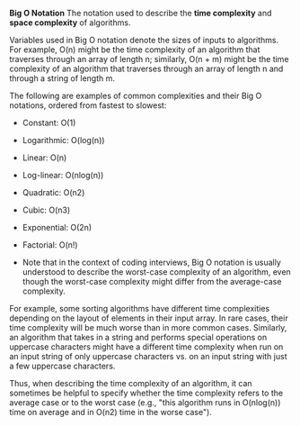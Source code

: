 **Big O Notation**
The notation used to describe the **time complexity** and **space complexity** of algorithms.

Variables used in Big O notation denote the sizes of inputs to algorithms. For example, O(n) might be the time complexity of an algorithm that traverses through an array of length n; similarly, O(n + m) might be the time complexity of an algorithm that traverses through an array of length n and through a string of length m.

The following are examples of common complexities and their Big O notations, ordered from fastest to slowest:

- Constant: O(1)
- Logarithmic: O(log(n))
- Linear: O(n)
- Log-linear: O(nlog(n))
- Quadratic: O(n2)
- Cubic: O(n3)
- Exponential: O(2n)
- Factorial: O(n!)


- Note that in the context of coding interviews, Big O notation is usually understood to describe the worst-case complexity of an algorithm, even though the worst-case complexity might differ from the average-case complexity.

For example, some sorting algorithms have different time complexities depending on the layout of elements in their input array. In rare cases, their time complexity will be much worse than in more common cases. Similarly, an algorithm that takes in a string and performs special operations on uppercase characters might have a different time complexity when run on an input string of only uppercase characters vs. on an input string with just a few uppercase characters.

Thus, when describing the time complexity of an algorithm, it can sometimes be helpful to specify whether the time complexity refers to the average case or to the worst case (e.g., "this algorithm runs in O(nlog(n)) time on average and in O(n2) time in the worse case").
